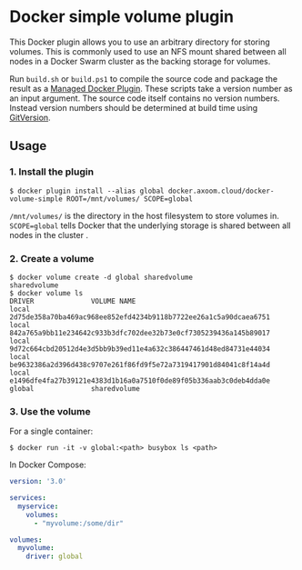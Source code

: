# Docker simple volume plugin

This Docker plugin allows you to use an arbitrary directory for storing volumes. This is commonly used to use an NFS mount shared between all nodes in a Docker Swarm cluster as the backing storage for volumes.

Run `build.sh` or `build.ps1` to compile the source code and package the result as a [Managed Docker Plugin](https://docs.docker.com/engine/extend/).
These scripts take a version number as an input argument. The source code itself contains no version numbers. Instead version numbers should be determined at build time using [GitVersion](http://gitversion.readthedocs.io/).



## Usage

### 1. Install the plugin

```
$ docker plugin install --alias global docker.axoom.cloud/docker-volume-simple ROOT=/mnt/volumes/ SCOPE=global
```

`/mnt/volumes/` is the directory in the host filesystem to store volumes in.  
`SCOPE=global` tells Docker that the underlying storage is shared between all nodes in the cluster .

### 2. Create a volume

```
$ docker volume create -d global sharedvolume
sharedvolume
$ docker volume ls
DRIVER              VOLUME NAME
local               2d75de358a70ba469ac968ee852efd4234b9118b7722ee26a1c5a90dcaea6751
local               842a765a9bb11e234642c933b3dfc702dee32b73e0cf7305239436a145b89017
local               9d72c664cbd20512d4e3d5bb9b39ed11e4a632c386447461d48ed84731e44034
local               be9632386a2d396d438c9707e261f86fd9f5e72a7319417901d84041c8f14a4d
local               e1496dfe4fa27b39121e4383d1b16a0a7510f0de89f05b336aab3c0deb4dda0e
global              sharedvolume
```

### 3. Use the volume

For a single container:
```
$ docker run -it -v global:<path> busybox ls <path>
```

In Docker Compose:
```yml
version: '3.0'

services:
  myservice:
    volumes:
      - "myvolume:/some/dir"

volumes:
  myvolume:
    driver: global
```
